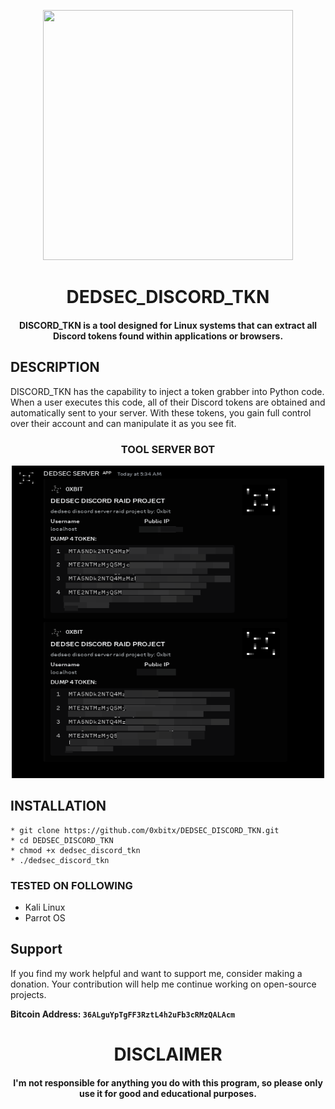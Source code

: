 
<p align="center">
<img src="https://media3.giphy.com/media/v1.Y2lkPTc5MGI3NjExMWNoMm4yZ3U4YmFyZXk5bWZ2ZGMycm50MGxuNGVvemQxZzRheGU1dSZlcD12MV9pbnRlcm5hbF9naWZfYnlfaWQmY3Q9Zw/26gR0ImElLhnKb3iM/giphy.gif", width="400", height="400">
</p>
<h1 align="center"> DEDSEC_DISCORD_TKN</h1><h4 align="center">DISCORD_TKN is a tool designed for Linux systems that can extract all Discord tokens found within applications or browsers.</h4>

## DESCRIPTION
DISCORD_TKN has the capability to inject a token grabber into Python code. When a user executes this code, all of their Discord tokens are obtained and automatically sent to your server. With these tokens, you gain full control over their account and can manipulate it as you see fit.

<h3 align="center"> TOOL SERVER BOT </h3>
<p align="center">
<img src="https://github.com/0xbitx/DEDSEC_DISCORD_TKN/blob/main/tool_image.png", width="500", height="500">
</p>

## INSTALLATION 
    * git clone https://github.com/0xbitx/DEDSEC_DISCORD_TKN.git
    * cd DEDSEC_DISCORD_TKN
    * chmod +x dedsec_discord_tkn
    * ./dedsec_discord_tkn
### TESTED ON FOLLOWING

* Kali Linux 
* Parrot OS 

## Support

If you find my work helpful and want to support me, consider making a donation. Your contribution will help me continue working on open-source projects.

**Bitcoin Address: `36ALguYpTgFF3RztL4h2uFb3cRMzQALAcm`**

<h1 align="center"> DISCLAIMER </h1>

<h4 align="center">I'm not responsible for anything you do with this program, so please only use it for good and educational purposes. </h4>
